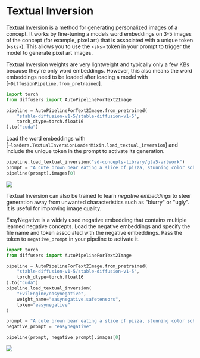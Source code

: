 <!--Copyright 2024 The HuggingFace Team. All rights reserved.

Licensed under the Apache License, Version 2.0 (the "License"); you may not use this file except in compliance with
the License. You may obtain a copy of the License at

http://www.apache.org/licenses/LICENSE-2.0

Unless required by applicable law or agreed to in writing, software distributed under the License is distributed on
an "AS IS" BASIS, WITHOUT WARRANTIES OR CONDITIONS OF ANY KIND, either express or implied. See the License for the
specific language governing permissions and limitations under the License.
-->

# Textual Inversion

[Textual Inversion](https://huggingface.co/papers/2208.01618) is a method for generating personalized images of a concept. It works by fine-tuning a models word embeddings on 3-5 images of the concept (for example, pixel art) that is associated with a unique token (`<sks>`). This allows you to use the `<sks>` token in your prompt to trigger the model to generate pixel art images.

Textual Inversion weights are very lightweight and typically only a few KBs because they're only word embeddings. However, this also means the word embeddings need to be loaded after loading a model with [`~DiffusionPipeline.from_pretrained`].

```py
import torch
from diffusers import AutoPipelineForText2Image

pipeline = AutoPipelineForText2Image.from_pretrained(
    "stable-diffusion-v1-5/stable-diffusion-v1-5",
    torch_dtype=torch.float16
).to("cuda")
```

Load the word embeddings with [`~loaders.TextualInversionLoaderMixin.load_textual_inversion`] and include the unique token in the prompt to activate its generation.

```py
pipeline.load_textual_inversion("sd-concepts-library/gta5-artwork")
prompt = "A cute brown bear eating a slice of pizza, stunning color scheme, masterpiece, illustration, <gta5-artwork> style"
pipeline(prompt).images[0]
```

<div class="flex justify-center">
    <img src="https://huggingface.co/datasets/huggingface/documentation-images/resolve/main/diffusers/load_txt_embed.png" />
</div>

Textual Inversion can also be trained to learn *negative embeddings* to steer generation away from unwanted characteristics such as "blurry" or "ugly". It is useful for improving image quality.

EasyNegative is a widely used negative embedding that contains multiple learned negative concepts. Load the negative embeddings and specify the file name and token associated with the negative embeddings. Pass the token to `negative_prompt` in your pipeline to activate it.

```py
import torch
from diffusers import AutoPipelineForText2Image

pipeline = AutoPipelineForText2Image.from_pretrained(
    "stable-diffusion-v1-5/stable-diffusion-v1-5",
    torch_dtype=torch.float16
).to("cuda")
pipeline.load_textual_inversion(
    "EvilEngine/easynegative",
    weight_name="easynegative.safetensors",
    token="easynegative"
)

prompt = "A cute brown bear eating a slice of pizza, stunning color scheme, masterpiece, illustration"
negative_prompt = "easynegative"

pipeline(prompt, negative_prompt).images[0]
```

<div class="flex justify-center">
    <img src="https://huggingface.co/datasets/huggingface/documentation-images/resolve/main/diffusers/load_neg_embed.png" />
</div>